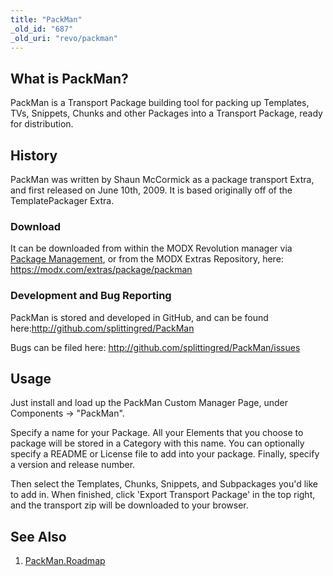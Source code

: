 ```yaml
---
title: "PackMan"
_old_id: "687"
_old_uri: "revo/packman"
---
```


## What is PackMan?

PackMan is a Transport Package building tool for packing up Templates, TVs, Snippets, Chunks and other Packages into a Transport Package, ready for distribution.

## History

PackMan was written by Shaun McCormick as a package transport Extra, and first released on June 10th, 2009. It is based originally off of the TemplatePackager Extra.

### Download

It can be downloaded from within the MODX Revolution manager via [Package Management](developing-in-modx/advanced-development/package-management "Package Management"), or from the MODX Extras Repository, here: <https://modx.com/extras/package/packman>

### Development and Bug Reporting

PackMan is stored and developed in GitHub, and can be found here:<http://github.com/splittingred/PackMan>

Bugs can be filed here: <http://github.com/splittingred/PackMan/issues>

## Usage

Just install and load up the PackMan Custom Manager Page, under Components -> "PackMan".

Specify a name for your Package. All your Elements that you choose to package will be stored in a Category with this name. You can optionally specify a README or License file to add into your package. Finally, specify a version and release number.

Then select the Templates, Chunks, Snippets, and Subpackages you'd like to add in. When finished, click 'Export Transport Package' in the top right, and the transport zip will be downloaded to your browser.

## See Also

1. [PackMan.Roadmap](extras/packman/packman.roadmap)
